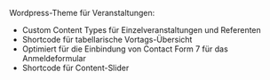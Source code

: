 Wordpress-Theme für Veranstaltungen:
- Custom Content Types für Einzelveranstaltungen und Referenten
- Shortcode für tabellarische Vortags-Übersicht
- Optimiert für die Einbindung von Contact Form 7 für das Anmeldeformular
- Shortcode für Content-Slider
